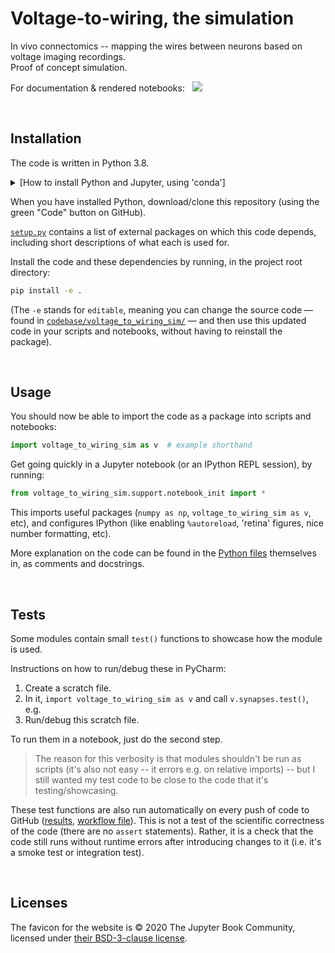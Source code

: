 # Voltage-to-wiring, the simulation

In vivo connectomics -- mapping the wires between neurons based on voltage imaging recordings.\
Proof of concept simulation.

For documentation & rendered notebooks: &nbsp; [![](https://img.shields.io/badge/%F0%9F%9A%80_open_website-green)](https://tfiers.github.io/voltage-to-wiring-sim)


<br>

## Installation

The code is written in Python 3.8.

<details><summary>[How to install Python and Jupyter, using 'conda']</summary>
To setup your local machine for running this project, I recommend the <a href="https://docs.conda.io/">conda</a> package manager,
specifically its small <a href="https://docs.conda.io/en/latest/miniconda.html">miniconda</a> installer.<br>
Installing conda will also install Python, and the `pip` Python package installer used below.<br>
If Python's version is not already at least 3.8 (checked with <code>python --version</code>),
upgrade using <code>conda update python</code>.<br>
Install the Jupyter notebook server using <code>conda install notebook</code>.  
After cloning this repository, follow the package installation instructions below.
Finally, you can run <code>python -m notebook</code>. This will open the Jupyter app locally, in your browser,
in which you can play with the notebooks, which run the simulation/analysis code and display the results.
</details>

When you have installed Python, download/clone this repository (using the green "Code" button on GitHub).

[`setup.py`](setup.py) contains a list of external packages on which this code depends,
including short descriptions of what each is used for.

Install the code and these dependencies by running, in the project root directory:
```bash
pip install -e .
```
(The `-e` stands for `editable`, meaning you can change the source code 
— found in [`codebase/voltage_to_wiring_sim/`](codebase/voltage_to_wiring_sim/) — 
and then use this updated code in your scripts and notebooks, without having to reinstall
the package).


<br>

## Usage

You should now be able to import the code as a package into scripts and notebooks:
```py
import voltage_to_wiring_sim as v  # example shorthand
```

Get going quickly in a Jupyter notebook (or an IPython REPL session), by running:
```py
from voltage_to_wiring_sim.support.notebook_init import *
```
This imports useful packages (`numpy as np`, `voltage_to_wiring_sim as v`, etc), and 
configures IPython (like enabling `%autoreload`, 'retina' figures, nice number formatting, etc).


More explanation on the code can be found in the [Python files](codebase/voltage_to_wiring_sim/) 
themselves in, as comments and docstrings.


<br>

## Tests

Some modules contain small `test()` functions to showcase how the module is used.

Instructions on how to run/debug these in PyCharm:
1. Create a scratch file.
2. In it, `import voltage_to_wiring_sim as v` and call `v.synapses.test()`, e.g.
3. Run/debug this scratch file.

To run them in a notebook, just do the second step. 

> The reason for this verbosity is that modules shouldn't be run as scripts (it's also not
easy -- it errors e.g. on relative imports) -- but I still wanted my test code to be
close to the code that it's testing/showcasing.

These test functions are also run automatically on every push of code to GitHub
([results](https://github.com/tfiers/voltage-to-wiring-sim/actions?query=workflow%3ACI),
[workflow file](https://github.com/tfiers/voltage-to-wiring-sim/blob/main/.github/workflows/CI.yml)).
This is not a test of the scientific correctness of the code (there are no `assert`
statements). Rather, it is a check that the code still runs without runtime errors after
introducing changes to it (i.e. it's a smoke test or integration test).


<br>

## Licenses

The favicon for the website is © 2020 The Jupyter Book Community, 
licensed under [their BSD-3-clause license](https://github.com/executablebooks/jupyter-book/blob/main/LICENSE).
